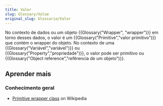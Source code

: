 ```yaml
---
title: Valor
slug: Glossary/Value
original_slug: Glossario/Valor
---
```


No contexto de dados ou um objeto {{Glossary("Wrapper", "wrapper")}} em torno desses dados, o valor é um {{Glossary("Primitive","valor primitivo")}} que contém o wrapper do objeto. No contexto de uma {{Glossary("Variável","variável")}} ou {{Glossary("Property","propriedade")}}, o valor pode ser primitivo ou {{Glossary("Object reference","refêrencia de um objeto")}}.

## Aprender mais

### Conhecimento geral

- [Primitive wrapper class](https://en.wikipedia.org/wiki/Primitive_wrapper_class) on Wikipedia
